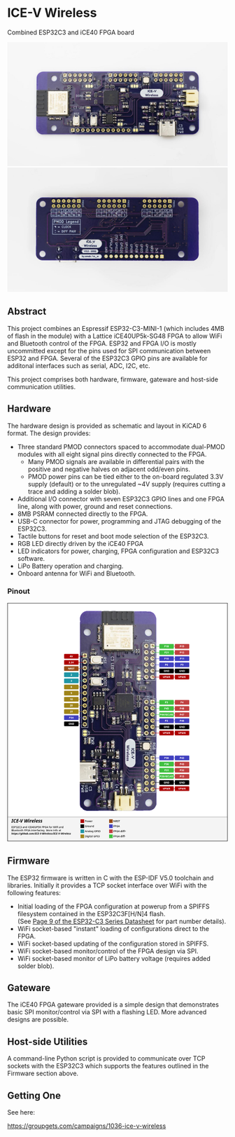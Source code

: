 # ICE-V Wireless
Combined ESP32C3 and iCE40 FPGA board

<img src="docs/ice-v_front.jpg" width="640" />
<img src="docs/ice-v_back.jpg" width="640" />

## Abstract
This project combines an Espressif ESP32-C3-MINI-1 (which includes 4MB of
flash in the module) with a Lattice iCE40UP5k-SG48 FPGA to allow WiFi and
Bluetooth control of the FPGA. ESP32 and FPGA I/O is mostly uncommitted
except for the pins used for SPI communication between ESP32 and FPGA.
Several of the ESP32C3 GPIO pins are available for additonal interfaces
such as serial, ADC, I2C, etc.

This project comprises both hardware, firmware, gateware and host-side
communication utilities.

## Hardware
The hardware design is provided as schematic and layout in KiCAD 6 format.
The design provides:
* Three standard PMOD connectors spaced to accommodate
dual-PMOD modules with all eight signal pins directly connected to the
FPGA.
  * Many PMOD signals are available in differential pairs with the positive
and negative halves on adjacent odd/even pins.
  * PMOD power pins can be tied either to the on-board regulated 3.3V supply
(default) or to the unregulated ~4V supply (requires cutting a trace and adding
a solder blob).
* Additional I/O connector with seven ESP32C3 GPIO lines and one FPGA
line, along with power, ground and reset connections.
* 8MB PSRAM connected directly to the FPGA.
* USB-C connector for power, programming and JTAG debugging of the ESP32C3.
* Tactile buttons for reset and boot mode selection of the ESP32C3.
* RGB LED directly driven by the iCE40 FPGA
* LED indicators for power, charging, FPGA configuration and ESP32C3 software.
* LiPo Battery operation and charging.
* Onboard antenna for WiFi and Bluetooth.

### Pinout
<img src="docs/pinout.png" width="640" />

## Firmware
The ESP32 firmware is written in C with the ESP-IDF V5.0 toolchain and
libraries. Initially it provides a TCP socket interface over WiFi with the
following features:
* Initial loading of the FPGA configuration at powerup from a SPIFFS filesystem
contained in the ESP32C3F[H/N]4 flash. 
<br/>(See [Page 9 of the ESP32-C3 Series Datasheet](https://www.espressif.com/sites/default/files/documentation/esp32-c3_datasheet_en.pdf#page=9)
for part number details).
* WiFi socket-based "instant" loading of configurations direct to the FPGA.
* WiFi socket-based updating of the configuration stored in SPIFFS.
* WiFi socket-based monitor/control of the FPGA design via SPI.
* WiFi socket-based monitor of LiPo battery voltage (requires added solder blob).

## Gateware
The iCE40 FPGA gateware provided is a simple design that demonstrates basic
SPI monitor/control via SPI with a flashing LED. More advanced designs are
possible.

## Host-side Utilities
A command-line Python script is provided to communicate over TCP sockets
with the ESP32C3 which supports the features outlined in the Firmware section
above.

## Getting One
See here:

https://groupgets.com/campaigns/1036-ice-v-wireless

